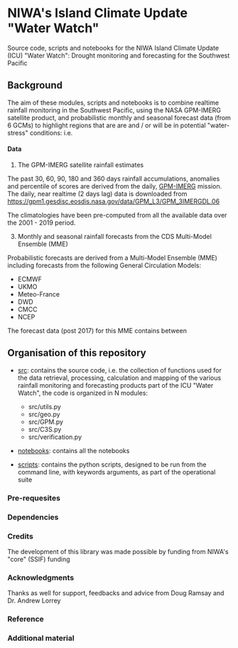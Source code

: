 # NIWA's Island Climate Update "Water Watch" 

Source code, scripts and notebooks for the NIWA Island Climate Update (ICU) "Water Watch": Drought monitoring and forecasting for the Southwest Pacific

## Background 

The aim of these modules, scripts and notebooks is to combine realtime rainfall monitoring in the Southwest Pacific, using the NASA GPM-IMERG satellite product, and probabilistic monthly and seasonal forecast data (from 6 GCMs) to highlight regions that are are and / or will be in potential "water-stress" conditions: i.e. 

#### Data 

1) The GPM-IMERG satellite rainfall estimates 

The past 30, 60, 90, 180 and 360 days rainfall accumulations, anomalies and percentile of scores are derived from the daily, [GPM-IMERG](https://gpm.nasa.gov/data/imerg) mission. The daily, near realtime (2 days lag) data is downloaded from https://gpm1.gesdisc.eosdis.nasa.gov/data/GPM_L3/GPM_3IMERGDL.06 

The climatologies have been pre-computed from all the available data over the 2001 - 2019 period. 

3) Monthly and seasonal rainfall forecasts from the CDS Multi-Model Ensemble (MME)

Probabilistic forecasts are derived from a Multi-Model Ensemble (MME) including forecasts from the following General Circulation Models: 

- ECMWF 
- UKMO 
- Meteo-France 
- DWD 
- CMCC 
- NCEP 

The forecast data (post 2017) for this MME contains between 

## Organisation of this repository

- [src](): contains the source code, i.e. the collection of functions used for the data retrieval, processing, calculation and mapping of the various rainfall monitoring and forecasting products part of the ICU "Water Watch", the code is organized in N modules: 

    - src/utils.py 
    - src/geo.py 
    - src/GPM.py 
    - src/C3S.py 
    - src/verification.py 

- [notebooks](): contains all the notebooks 

- [scripts](): contains the python scripts, designed to be run from the command line, with keywords arguments, as part of the operational suite 

### Pre-requesites 

### Dependencies 

### Credits 

The development of this library was made possible by funding from NIWA's "core" (SSIF) funding 

### Acknowledgments 

Thanks as well for support, feedbacks and advice from Doug Ramsay and Dr. Andrew Lorrey

### Reference 

### Additional material 